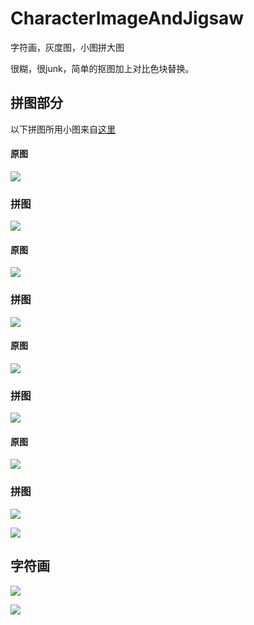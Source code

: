 # CharacterImageAndJigsaw
字符画，灰度图，小图拼大图

很糊，很junk，简单的抠图加上对比色块替换。

## 拼图部分
以下拼图所用小图来自<a href="">这里</a>

#### 原图
![](images/3c78bf4685db8203972f98411b67e4cb.jpg)
### 拼图
![](images/1522072231125.png)

#### 原图
![](images/hmbb.jpg)
### 拼图
![](images/1522072318706.png)

#### 原图
![](images/pdx.jpg)
### 拼图
![](images/1522072357637.png)

#### 原图
![](images/tm.jpg)
### 拼图
![](images/1522072385528.png)

![](images/1522072424096.png)

## 字符画

![](images/c.jpg)

![](images/cccc.jpg)


